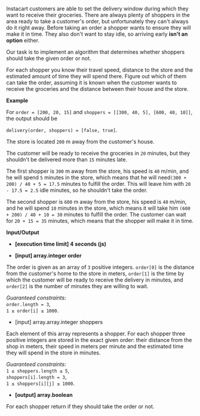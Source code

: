 Instacart customers are able to set the delivery window during which they want to receive their groceries. There are always plenty of shoppers in the area ready to take a customer's order, but unfortunately they can't always do it right away. Before taking an order a shopper wants to ensure they will make it in time. They also don't want to stay idle, so arriving early **isn't an option** either.

Our task is to implement an algorithm that determines whether shoppers should take the given order or not.

For each shopper you know their travel speed, distance to the store and the estimated amount of time they will spend there. Figure out which of them can take the order, assuming it is known when the customer wants to receive the groceries and the distance between their house and the store.

**Example**

For `order = [200, 20, 15]` and `shoppers = [[300, 40, 5], [600, 40, 10]]`, the output should be

`delivery(order, shoppers) = [false, true]`.

The store is located `200` m away from the customer's house.

The customer will be ready to receive the groceries in `20` minutes, but they shouldn't be delivered more than `15` minutes late.

The first shopper is `300` m away from the store, his speed is `40` m/min, and he will spend `5` minutes in the store, which means that he will need`(300 + 200) / 40 + 5 = 17.5` minutes to fulfill the order. This will leave him with `20 - 17.5 = 2.5` idle minutes, so he shouldn't take the order.

The second shopper is `600` m away from the store, his speed is `40` m/min, and he will spend `10` minutes in the store, which means it will take him `(600 + 200) / 40 + 10 = 30` minutes to fulfill the order. The customer can wait for `20 + 15 = 35` minutes, which means that the shopper will make it in time.

**Input/Output**

- **[execution time limit] 4 seconds (js)**

- **[input] array.integer order**

The order is given as an array of `3` positive integers. `order[0]` is the distance from the customer's home to the store in meters, `order[1]` is the time by which the customer will be ready to receive the delivery in minutes, and `order[2]` is the number of minutes they are willing to wait.

_Guaranteed constraints:_  
`order.length = 3`,  
`1 ≤ order[i] ≤ 1000`.

- [input] array.array.integer shoppers

Each element of this array represents a shopper. For each shopper three positive integers are stored in the exact given order: their distance from the shop in meters, their speed in meters per minute and the estimated time they will spend in the store in minutes.

_Guaranteed constraints:_  
`1 ≤ shoppers.length ≤ 5`,  
`shoppers[i].length = 3`,  
`1 ≤ shoppers[i][j] ≤ 1000`.

- **[output] array.boolean**

For each shopper return if they should take the order or not.

